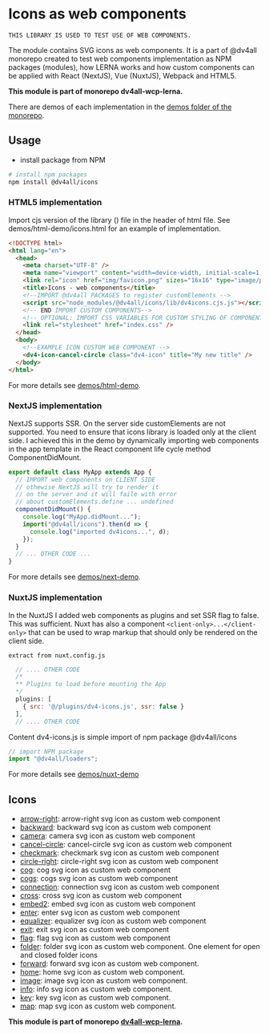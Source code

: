 # Icons as web components

`THIS LIBRARY IS USED TO TEST USE OF WEB COMPONENTS.`

The module contains SVG icons as web components. It is a part of @dv4all monorepo created to test web components implementation as NPM packages (modules), how LERNA works and how custom components can be applied with React (NextJS), Vue (NuxtJS), Webpack and HTML5.

**This module is part of monorepo dv4all-wcp-lerna.**

There are demos of each implementation in the [demos folder of the monorepo](https://github.com/dmijatovic/dv4all-wcp/tree/master/demos).

## Usage

- install package from NPM

```bash
# install npm packages
npm install @dv4all/icons

```

### HTML5 implementation

Import cjs version of the library () file in the header of html file. See demos/html-demo/icons.html for an example of implementation.

```html
<!DOCTYPE html>
<html lang="en">
  <head>
    <meta charset="UTF-8" />
    <meta name="viewport" content="width=device-width, initial-scale=1.0" />
    <link rel="icon" href="img/favicon.png" sizes="16x16" type="image/png" />
    <title>Icons - web components</title>
    <!--IMPORT @dv4all PACKAGES to register customElements -->
    <script src="node_modules/@dv4all/icons/lib/dv4icons.cjs.js"></script>
    <!-- END IMPORT CUSTOM COMPONENTS-->
    <!-- OPTIONAL: IMPORT CSS VARIABLES FOR CUSTOM STYLING OF COMPONENTS -->
    <link rel="stylesheet" href="index.css" />
  </head>
  <body>
    <!--EXAMPLE ICON CUSTOM WEB COMPONENT -->
    <dv4-icon-cancel-circle class="dv4-icon" title="My new title" />
  </body>
</html>
```

For more details see [demos/html-demo](https://github.com/dmijatovic/dv4all-wcp-lerna/tree/master/demos/html-demo).

### NextJS implementation

NextJS supports SSR. On the server side customElements are not supported. You need to ensure that icons library is loaded only at the client side. I achieved this in the demo by dynamically importing web components in the app template in the React component life cycle method ComponentDidMount.

```javascript
export default class MyApp extends App {
  // IMPORT web components on CLIENT SIDE
  // othewise NextJS will try to render it
  // on the server and it will faile with error
  // about customElements.define ... undefined
  componentDidMount() {
    console.log("MyApp.didMount...");
    import("@dv4all/icons").then(d => {
      console.log("imported dv4icons...", d);
    });
  }
  // ... OTHER CODE ...
}
```

For more details see [demos/next-demo](https://github.com/dmijatovic/dv4all-wcp-lerna/tree/master/demos/next-demo).

### NuxtJS implementation

In the NuxtJS I added web components as plugins and set SSR flag to false. This was sufficient. Nuxt has also a component `<client-only>...</client-only>` that can be used to wrap markup that should only be rendered on the client side.

`extract from nuxt.config.js`

```javascript
  // .... OTHER CODE
  /*
  ** Plugins to load before mounting the App
  */
  plugins: [
    { src: '@/plugins/dv4-icons.js', ssr: false }
  ],
  // .... OTHER CODE
```

Content dv4-icons.js is simple import of npm package @dv4all/icons

```javascript
// import NPM package
import "@dv4all/loaders";
```

For more details see [demos/nuxt-demo](https://github.com/dmijatovic/dv4all-wcp-lerna/tree/master/demos/nuxt-demo)

## Icons

- [arrow-right](https://github.com/dmijatovic/dv4all-wcp/tree/master/icons/src/arrow-right): arrow-right svg icon as custom web component
- [backward](https://github.com/dmijatovic/dv4all-wcp/tree/master/icons/src/backward): backward svg icon as custom web component
- [camera](https://github.com/dmijatovic/dv4all-wcp/tree/master/icons/src/camera): camera svg icon as custom web component
- [cancel-circle](https://github.com/dmijatovic/dv4all-wcp/tree/master/icons/src/cancel-circle): cancel-circle svg icon as custom web component
- [checkmark](https://github.com/dmijatovic/dv4all-wcp/tree/master/icons/src/checkmark): checkmark svg icon as custom web component
- [circle-right](https://github.com/dmijatovic/dv4all-wcp/tree/master/icons/src/circle-right): circle-right svg icon as custom web component
- [cog](https://github.com/dmijatovic/dv4all-wcp/tree/master/icons/src/cog): cog svg icon as custom web component
- [cogs](https://github.com/dmijatovic/dv4all-wcp/tree/master/icons/src/cogs): cogs svg icon as custom web component
- [connection](https://github.com/dmijatovic/dv4all-wcp/tree/master/icons/src/connection): connection svg icon as custom web component
- [cross](https://github.com/dmijatovic/dv4all-wcp/tree/master/icons/src/cross): cross svg icon as custom web component
- [embed2](https://github.com/dmijatovic/dv4all-wcp/tree/master/icons/src/embed2): embed svg icon as custom web component
- [enter](https://github.com/dmijatovic/dv4all-wcp/tree/master/icons/src/enter): enter svg icon as custom web component
- [equalizer](https://github.com/dmijatovic/dv4all-wcp/tree/master/icons/src/equalizer): equalizer svg icon as custom web component
- [exit](https://github.com/dmijatovic/dv4all-wcp/tree/master/icons/src/exit): exit svg icon as custom web component
- [flag](https://github.com/dmijatovic/dv4all-wcp/tree/master/icons/src/flag): flag svg icon as custom web component
- [folder](https://github.com/dmijatovic/dv4all-wcp/tree/master/icons/src/folder): folder svg icon as custom web component. One element for open and closed folder icons
- [forward](https://github.com/dmijatovic/dv4all-wcp/tree/master/icons/src/forward): forward svg icon as custom web component.
- [home](https://github.com/dmijatovic/dv4all-wcp/tree/master/icons/src/home): home svg icon as custom web component.
- [image](https://github.com/dmijatovic/dv4all-wcp/tree/master/icons/src/image): image svg icon as custom web component.
- [info](https://github.com/dmijatovic/dv4all-wcp/tree/master/icons/src/info): info svg icon as custom web component.
- [key](https://github.com/dmijatovic/dv4all-wcp/tree/master/icons/src/key): key svg icon as custom web component.
- [map](https://github.com/dmijatovic/dv4all-wcp/tree/master/icons/src/map): map svg icon as custom web component.

**This module is part of monorepo [dv4all-wcp-lerna](https://github.com/dmijatovic/dv4all-wcp-lerna).**
